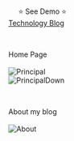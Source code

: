 &nbsp;&nbsp;&nbsp;&nbsp; ⭐ See Demo ⭐ <br/>
[Technology Blog](https://karenfggutierrez.github.io/blog/)

<br/>

Home Page <br/><br/>
![Principal](https://github.com/karenfggutierrez/blog/assets/69605681/e86e0a1c-bc34-4bb6-913a-88a2b0e4e8ee)
<br/>
![PrincipalDown](https://github.com/karenfggutierrez/blog/assets/69605681/ec999d66-68a9-4b15-8d41-c11e4cb51898)

<br/>

About my blog <br/><br/>
![About](https://github.com/karenfggutierrez/blog/assets/69605681/ea248877-8012-4f34-987c-de86de47d689)

<br/>
